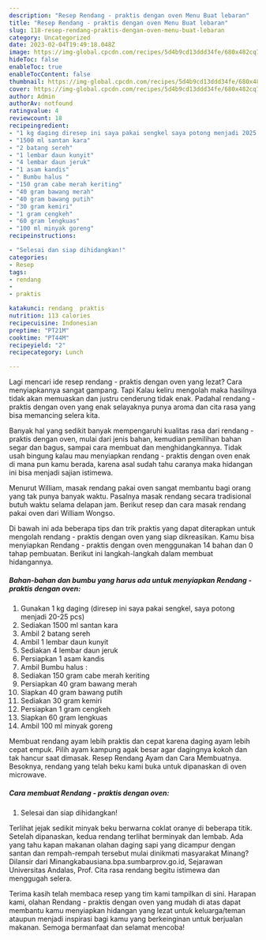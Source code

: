 ```yaml
---
description: "Resep Rendang - praktis dengan oven Menu Buat lebaran"
title: "Resep Rendang - praktis dengan oven Menu Buat lebaran"
slug: 118-resep-rendang-praktis-dengan-oven-menu-buat-lebaran
category: Uncategorized
date: 2023-02-04T19:49:18.048Z
image: https://img-global.cpcdn.com/recipes/5d4b9cd13ddd34fe/680x482cq70/rendang-praktis-dengan-oven-foto-resep-utama.jpg
hideToc: false
enableToc: true
enableTocContent: false
thumbnail: https://img-global.cpcdn.com/recipes/5d4b9cd13ddd34fe/680x482cq70/rendang-praktis-dengan-oven-foto-resep-utama.jpg
cover: https://img-global.cpcdn.com/recipes/5d4b9cd13ddd34fe/680x482cq70/rendang-praktis-dengan-oven-foto-resep-utama.jpg
author: Admin
authorAv: notfound
ratingvalue: 4
reviewcount: 18
recipeingredient:
- "1 kg daging diresep ini saya pakai sengkel saya potong menjadi 2025 pcs"
- "1500 ml santan kara"
- "2 batang sereh"
- "1 lembar daun kunyit"
- "4 lembar daun jeruk"
- "1 asam kandis"
- " Bumbu halus "
- "150 gram cabe merah keriting"
- "40 gram bawang merah"
- "40 gram bawang putih"
- "30 gram kemiri"
- "1 gram cengkeh"
- "60 gram lengkuas"
- "100 ml minyak goreng"
recipeinstructions:

- "Selesai dan siap dihidangkan!"
categories:
- Resep
tags:
- rendang
- 
- praktis

katakunci: rendang  praktis 
nutrition: 113 calories
recipecuisine: Indonesian
preptime: "PT21M"
cooktime: "PT44M"
recipeyield: "2"
recipecategory: Lunch

---
```



Lagi mencari ide resep rendang - praktis dengan oven yang lezat? Cara menyiapkannya sangat gampang. Tapi Kalau keliru mengolah maka hasilnya tidak akan memuaskan dan justru cenderung tidak enak. Padahal rendang - praktis dengan oven yang enak selayaknya punya aroma dan cita rasa yang bisa memancing selera kita.


Banyak hal yang sedikit banyak mempengaruhi kualitas rasa dari rendang - praktis dengan oven, mulai dari jenis bahan, kemudian pemilihan bahan segar dan bagus, sampai cara membuat dan menghidangkannya. Tidak usah bingung kalau mau menyiapkan rendang - praktis dengan oven enak di mana pun kamu berada, karena asal sudah tahu caranya maka hidangan ini bisa menjadi sajian istimewa.

Menurut William, masak rendang pakai oven sangat membantu bagi orang yang tak punya banyak waktu. Pasalnya masak rendang secara tradisional butuh waktu selama delapan jam. Berikut resep dan cara masak rendang pakai oven dari William Wongso.


Di bawah ini ada beberapa tips dan trik praktis yang dapat diterapkan untuk mengolah rendang - praktis dengan oven yang siap dikreasikan. Kamu bisa menyiapkan Rendang - praktis dengan oven menggunakan 14 bahan dan 0 tahap pembuatan. Berikut ini langkah-langkah dalam membuat hidangannya.

<!--inarticleads1-->

##### Bahan-bahan dan bumbu yang harus ada untuk menyiapkan Rendang - praktis dengan oven:

1. Gunakan 1 kg daging (diresep ini saya pakai sengkel, saya potong menjadi 20-25 pcs)
1. Sediakan 1500 ml santan kara
1. Ambil 2 batang sereh
1. Ambil 1 lembar daun kunyit
1. Sediakan 4 lembar daun jeruk
1. Persiapkan 1 asam kandis
1. Ambil  Bumbu halus :
1. Sediakan 150 gram cabe merah keriting
1. Persiapkan 40 gram bawang merah
1. Siapkan 40 gram bawang putih
1. Sediakan 30 gram kemiri
1. Persiapkan 1 gram cengkeh
1. Siapkan 60 gram lengkuas
1. Ambil 100 ml minyak goreng


Membuat rendang ayam lebih praktis dan cepat karena daging ayam lebih cepat empuk. Pilih ayam kampung agak besar agar dagingnya kokoh dan tak hancur saat dimasak. Resep Rendang Ayam dan Cara Membuatnya. Besoknya, rendang yang telah beku kami buka untuk dipanaskan di oven microwave. 

<!--inarticleads2-->

##### Cara membuat Rendang - praktis dengan oven:


1. Selesai dan siap dihidangkan!

Terlihat jejak sedikit minyak beku berwarna coklat oranye di beberapa titik. Setelah dipanaskan, kedua rendang terlihat berminyak dan lembab. Ada yang tahu kapan makanan olahan daging sapi yang dicampur dengan santan dan rempah-rempah tersebut mulai dinikmati masyarakat Minang? Dilansir dari Minangkabausiana.bpa.sumbarprov.go.id, Sejarawan Universitas Andalas, Prof. Cita rasa rendang begitu istimewa dan menggugah selera. 

Terima kasih telah membaca resep yang tim kami tampilkan di sini. Harapan kami, olahan Rendang - praktis dengan oven yang mudah di atas dapat membantu kamu menyiapkan hidangan yang lezat untuk keluarga/teman ataupun menjadi inspirasi bagi kamu yang berkeinginan untuk berjualan makanan. Semoga bermanfaat dan selamat mencoba!
